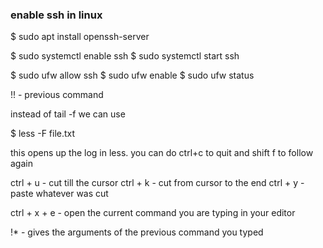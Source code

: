 ### enable ssh in linux


$ sudo apt install openssh-server

$ sudo systemctl enable ssh
$ sudo systemctl start ssh

$ sudo ufw allow ssh
$ sudo ufw enable
$ sudo ufw status

!! - previous command

instead of tail -f we can use 

$ less -F file.txt

this opens up the log in less. you can do ctrl+c to quit and shift f to follow again

ctrl + u - cut till the cursor
ctrl + k - cut from cursor to the end
ctrl + y - paste whatever was cut

ctrl + x + e - open the current command you are typing in your editor

!* - gives the arguments of the previous command you typed
